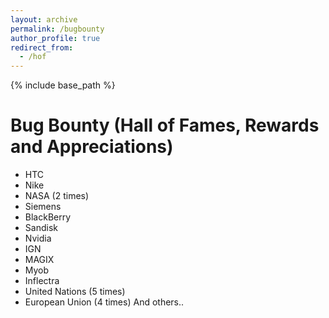```yaml
---
layout: archive
permalink: /bugbounty
author_profile: true
redirect_from:
  - /hof
---
```


{% include base_path %}
# Bug Bounty (Hall of Fames, Rewards and Appreciations)

* HTC
* Nike
* NASA (2 times)
* Siemens
* BlackBerry
* Sandisk
* Nvidia
* IGN
* MAGIX
* Myob
* Inflectra
* United Nations (5 times)
* European Union (4 times)
And others.. 
